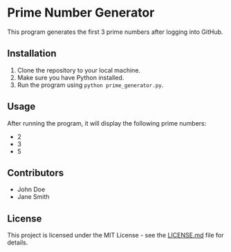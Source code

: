 # Prime Number Generator

This program generates the first 3 prime numbers after logging into GitHub.

## Installation
1. Clone the repository to your local machine.
2. Make sure you have Python installed.
3. Run the program using `python prime_generator.py`.

## Usage
After running the program, it will display the following prime numbers:
- 2
- 3
- 5

## Contributors
- John Doe
- Jane Smith

## License
This project is licensed under the MIT License - see the [LICENSE.md](LICENSE.md) file for details.
